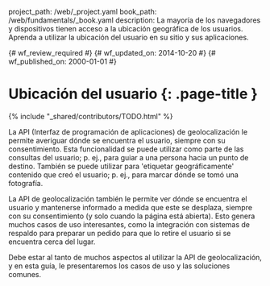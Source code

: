 project_path: /web/_project.yaml
book_path: /web/fundamentals/_book.yaml
description: La mayoría de los navegadores y dispositivos tienen acceso a la ubicación geográfica de los usuarios. Aprenda a utilizar la ubicación del usuario en su sitio y sus aplicaciones.

{# wf_review_required #}
{# wf_updated_on: 2014-10-20 #}
{# wf_published_on: 2000-01-01 #}

# Ubicación del usuario {: .page-title }

{% include "_shared/contributors/TODO.html" %}



La API (Interfaz de programación de aplicaciones) de geolocalización le permite averiguar dónde se encuentra el usuario, siempre con su consentimiento. Esta funcionalidad se puede utilizar como parte de las consultas del usuario; p. ej., para guiar a una persona hacia un punto de destino. También se puede utilizar para 'etiquetar geográficamente' contenido que creó el usuario; p. ej., para marcar dónde se tomó una fotografía.

La API de geolocalización también le permite ver dónde se encuentra el usuario y mantenerse informado a medida
que este se desplaza, siempre con su consentimiento (y solo cuando la página está abierta). Esto genera muchos casos de uso interesantes, como la integración con sistemas de respaldo para preparar un pedido para que lo retire el usuario si se encuentra cerca del lugar.

Debe estar al tanto de muchos aspectos al utilizar la API de geolocalización, y en esta guía, le presentaremos los casos de uso y las soluciones comunes.


